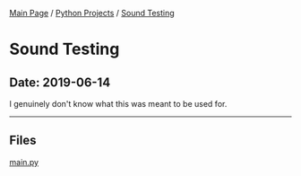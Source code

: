 [Main Page](/) / [Python Projects](/python) / [Sound Testing](/python/2019-06-14_Sound_Testing)

# Sound Testing

## Date: 2019-06-14

I genuinely don't know what this was meant to be used for.

-----

## Files

[main.py](main.py)